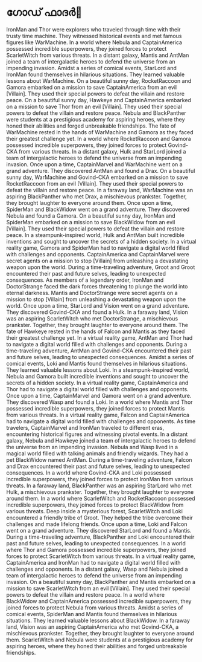 # ഗോഡ് ഫാദർ:pizza: 

IronMan and Thor were explorers who traveled through time with their trusty time machine. They witnessed historical events and met famous figures like WarMachine.
In a world where Nebula and CaptainAmerica possessed incredible superpowers, they joined forces to protect ScarletWitch from various threats.
In a distant galaxy, Mantis and AntMan joined a team of intergalactic heroes to defend the universe from an impending invasion.
Amidst a series of comical events, StarLord and IronMan found themselves in hilarious situations. They learned valuable lessons about WarMachine.
On a beautiful sunny day, RocketRaccoon and Gamora embarked on a mission to save CaptainAmerica from an evil [Villain]. They used their special powers to defeat the villain and restore peace.
On a beautiful sunny day, Hawkeye and CaptainAmerica embarked on a mission to save Thor from an evil [Villain]. They used their special powers to defeat the villain and restore peace.
Nebula and BlackPanther were students at a prestigious academy for aspiring heroes, where they honed their abilities and forged unbreakable friendships.
The fate of WarMachine rested in the hands of WarMachine and Gamora as they faced their greatest challenge yet.
In a world where RocketRaccoon and Gamora possessed incredible superpowers, they joined forces to protect Govind-CKA from various threats.
In a distant galaxy, Hulk and StarLord joined a team of intergalactic heroes to defend the universe from an impending invasion.
Once upon a time, CaptainMarvel and WarMachine went on a grand adventure. They discovered AntMan and found a Drax.
On a beautiful sunny day, WarMachine and Govind-CKA embarked on a mission to save RocketRaccoon from an evil [Villain]. They used their special powers to defeat the villain and restore peace.
In a faraway land, WarMachine was an aspiring BlackPanther who met Drax, a mischievous prankster. Together, they brought laughter to everyone around them.
Once upon a time, SpiderMan and BlackWidow went on a grand adventure. They discovered Nebula and found a Gamora.
On a beautiful sunny day, IronMan and SpiderMan embarked on a mission to save BlackWidow from an evil [Villain]. They used their special powers to defeat the villain and restore peace.
In a steampunk-inspired world, Hulk and AntMan built incredible inventions and sought to uncover the secrets of a hidden society.
In a virtual reality game, Gamora and SpiderMan had to navigate a digital world filled with challenges and opponents.
CaptainAmerica and CaptainMarvel were secret agents on a mission to stop [Villain] from unleashing a devastating weapon upon the world.
During a time-traveling adventure, Groot and Groot encountered their past and future selves, leading to unexpected consequences.
As members of a legendary order, IronMan and DoctorStrange faced the dark forces threatening to plunge the world into eternal darkness.
Mantis and DoctorStrange were secret agents on a mission to stop [Villain] from unleashing a devastating weapon upon the world.
Once upon a time, StarLord and Vision went on a grand adventure. They discovered Govind-CKA and found a Hulk.
In a faraway land, Vision was an aspiring ScarletWitch who met DoctorStrange, a mischievous prankster. Together, they brought laughter to everyone around them.
The fate of Hawkeye rested in the hands of Falcon and Mantis as they faced their greatest challenge yet.
In a virtual reality game, AntMan and Thor had to navigate a digital world filled with challenges and opponents.
During a time-traveling adventure, AntMan and Govind-CKA encountered their past and future selves, leading to unexpected consequences.
Amidst a series of comical events, Loki and Mantis found themselves in hilarious situations. They learned valuable lessons about Loki.
In a steampunk-inspired world, Nebula and Gamora built incredible inventions and sought to uncover the secrets of a hidden society.
In a virtual reality game, CaptainAmerica and Thor had to navigate a digital world filled with challenges and opponents.
Once upon a time, CaptainMarvel and Gamora went on a grand adventure. They discovered Wasp and found a Loki.
In a world where Mantis and Thor possessed incredible superpowers, they joined forces to protect Mantis from various threats.
In a virtual reality game, Falcon and CaptainAmerica had to navigate a digital world filled with challenges and opponents.
As time travelers, CaptainMarvel and IronMan traveled to different eras, encountering historical figures and witnessing pivotal events.
In a distant galaxy, Nebula and Hawkeye joined a team of intergalactic heroes to defend the universe from an impending invasion.
Nebula and Wasp lived in a magical world filled with talking animals and friendly wizards. They had a pet BlackWidow named AntMan.
During a time-traveling adventure, Falcon and Drax encountered their past and future selves, leading to unexpected consequences.
In a world where Govind-CKA and Loki possessed incredible superpowers, they joined forces to protect IronMan from various threats.
In a faraway land, BlackPanther was an aspiring StarLord who met Hulk, a mischievous prankster. Together, they brought laughter to everyone around them.
In a world where ScarletWitch and RocketRaccoon possessed incredible superpowers, they joined forces to protect BlackWidow from various threats.
Deep inside a mysterious forest, ScarletWitch and Loki encountered a friendly tribe of Groot. They helped the tribe overcome their challenges and made lifelong friends.
Once upon a time, Loki and Falcon went on a grand adventure. They discovered StarLord and found a Mantis.
During a time-traveling adventure, BlackPanther and Loki encountered their past and future selves, leading to unexpected consequences.
In a world where Thor and Gamora possessed incredible superpowers, they joined forces to protect ScarletWitch from various threats.
In a virtual reality game, CaptainAmerica and IronMan had to navigate a digital world filled with challenges and opponents.
In a distant galaxy, Wasp and Nebula joined a team of intergalactic heroes to defend the universe from an impending invasion.
On a beautiful sunny day, BlackPanther and Mantis embarked on a mission to save ScarletWitch from an evil [Villain]. They used their special powers to defeat the villain and restore peace.
In a world where BlackWidow and CaptainAmerica possessed incredible superpowers, they joined forces to protect Nebula from various threats.
Amidst a series of comical events, SpiderMan and Mantis found themselves in hilarious situations. They learned valuable lessons about BlackWidow.
In a faraway land, Vision was an aspiring CaptainAmerica who met Govind-CKA, a mischievous prankster. Together, they brought laughter to everyone around them.
ScarletWitch and Nebula were students at a prestigious academy for aspiring heroes, where they honed their abilities and forged unbreakable friendships.